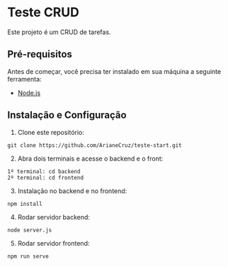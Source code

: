 # Teste CRUD

Este projeto é um CRUD de tarefas.

## Pré-requisitos

Antes de começar, você precisa ter instalado em sua máquina a seguinte ferramenta:
- [Node.js](https://nodejs.org/)

## Instalação e Configuração

1. Clone este repositório:
```
git clone https://github.com/ArianeCruz/teste-start.git
```
2. Abra dois terminais e acesse o backend e o front:
```
1º terminal: cd backend
2º terminal: cd frontend
```
3. Instalação no backend e no frontend:
```
npm install
```
4. Rodar servidor backend:
```
node server.js
```
5. Rodar servidor frontend:
```
npm run serve
```
